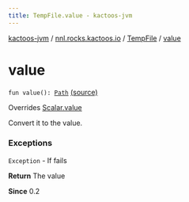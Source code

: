 ```yaml
---
title: TempFile.value - kactoos-jvm
---
```


[kactoos-jvm](../../index.html) / [nnl.rocks.kactoos.io](../index.html) / [TempFile](index.html) / [value](./value.html)

# value

`fun value(): `[`Path`](http://docs.oracle.com/javase/8/docs/api/java/nio/file/Path.html) [(source)](https://github.com/neonailol/kactoos/blob/master/kactoos-jvm/src/main/kotlin/nnl/rocks/kactoos/io/TempFile.kt#L88)

Overrides [Scalar.value](../../nnl.rocks.kactoos/-scalar/value.html)

Convert it to the value.

### Exceptions

`Exception` - If fails

**Return**
The value

**Since**
0.2

